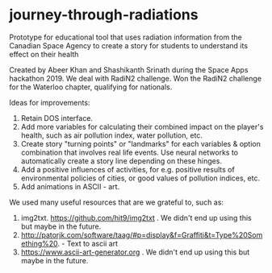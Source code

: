# journey-through-radiations
Prototype for educational tool that uses radiation information from the Canadian Space Agency to create a story for students to understand its effect on their health

Created by Abeer Khan and Shashikanth Srinath during the Space Apps hackathon 2019. We deal with RadiN2 challenge. Won the RadiN2 challenge for the Waterloo chapter, qualifying for nationals.

Ideas for improvements:
1. Retain DOS interface. 
2. Add more variables for calculating their combined impact on the player's health, such as air pollution index, water pollution, etc. 
3. Create story "turning points" or "landmarks" for each variables & option combination that involves real life events. Use neural networks to automatically create a story line depending on these hinges. 
4. Add a positive influences of activities, for e.g. positive results of environmental policies of cities, or good values of pollution indices, etc. 
5. Add animations in ASCII - art.

We used many useful resources that are we grateful to, such as:
1. img2txt. https://github.com/hit9/img2txt . We didn't end up using this but maybe in the future.
2. http://patorjk.com/software/taag/#p=display&f=Graffiti&t=Type%20Something%20. - Text to ascii art
3. https://www.ascii-art-generator.org . We didn't end up using this but maybe in the future.
